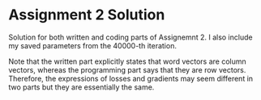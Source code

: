 # Assignment 2 Solution
Solution for both written and coding parts of Assignemnt 2. I also include my saved parameters from the 40000-th iteration.

Note that the written part explicitly states that word vectors are column vectors, whereas the programming part says that they are row vectors. Therefore, the expressions of losses and gradients may seem different in two parts but they are essentially the same.
